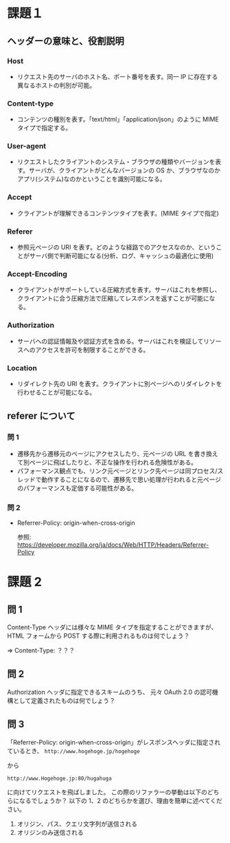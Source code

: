 # 課題１

## ヘッダーの意味と、役割説明

### Host

- リクエスト先のサーバのホスト名、ポート番号を表す。同一 IP に存在する異なるホストの判別が可能。

### Content-type

- コンテンツの種別を表す。「text/html」「application/json」のように MIME タイプで指定する。

### User-agent

- リクエストしたクライアントのシステム・ブラウザの種類やバージョンを表す。サーバが、クライアントがどんなバージョンの OS か、ブラウザなのかアプリ(システム)なのかということを識別可能になる。

### Accept

- クライアントが理解できるコンテンツタイプを表す。(MIME タイプで指定)

### Referer

- 参照元ページの URI を表す。どのような経路でのアクセスなのか、ということがサーバ側で判断可能になる(分析、ログ、キャッシュの最適化に使用)

### Accept-Encoding

- クライアントがサポートしている圧縮方式を表す。サーバはこれを参照し、クライアントに合う圧縮方法で圧縮してレスポンスを返すことが可能になる。

### Authorization

- サーバへの認証情報及や認証方式を含める。サーバはこれを検証してリソースへのアクセスを許可を制限することができる。

### Location

- リダイレクト先の URI を表す。クライアントに別ページへのリダイレクトを行わせることが可能になる。

## referer について

### 問 1

- 遷移先から遷移元のページにアクセスしたり、元ページの URL を書き換えて別ページに飛ばしたりと、不正な操作を行われる危険性がある。
- パフォーマンス観点でも、リンク元ページとリンク先ページは同プロセス/スレッドで動作することになるので、遷移先で思い処理が行われると元ページのパフォーマンスも定価する可能性がある。

### 問 2

- Referrer-Policy: origin-when-cross-origin

  参照: https://developer.mozilla.org/ja/docs/Web/HTTP/Headers/Referrer-Policy

# 課題 2

## 問 1

Content-Type ヘッダには様々な MIME タイプを指定することができますが、
HTML フォームから POST する際に利用されるものは何でしょう？

=> Content-Type: ？？？

## 問 2

Authorization ヘッダに指定できるスキームのうち、
元々 OAuth 2.0 の認可機構として定義されたものは何でしょう？

## 問 3

「Referrer-Policy: origin-when-cross-origin」がレスポンスヘッダに指定されているとき、
`http://www.hogehoge.jp/hogehoge`

から

`http://www.Hogehoge.jp:80/hugahuga`

に向けてリクエストを飛ばしました。
この際のリファラーの挙動は以下のどちらになるでしょうか？
以下の 1、2 のどちらかを選び、理由を簡単に述べてください。

1. オリジン、パス、クエリ文字列が送信される
2. オリジンのみ送信される
